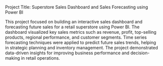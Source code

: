 Project Title: Superstore Sales Dashboard and Sales Forecasting using Power BI

This project focused on building an interactive sales dashboard and forecasting future sales for a retail superstore using Power BI. The dashboard visualized key sales metrics such as revenue, profit, top-selling products, regional performance, and customer segments. Time series forecasting techniques were applied to predict future sales trends, helping in strategic planning and inventory management. The project demonstrated data-driven insights for improving business performance and decision-making in retail operations.
